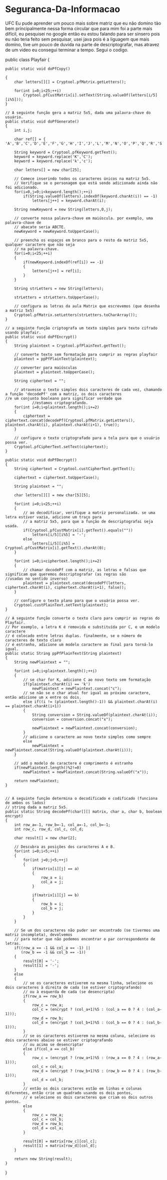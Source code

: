 # Seguranca-Da-Informacao
UFC
Eu pude aprender um pouco mais sobre matriz que eu não domino tão bem principalmente nessa forma circular que para mim foi a parte mais
difícil, eu pesquisei no google então eu estou falando para ser sinsero pois eu não teria feito sem pesquisar, usei java pois é a liguagem
que mais domino, tive um pouco de duvida na parte de descriptografar, mas atravez de um video eu consegui terminar a tempo.
Segui o codigo.

public class Playfair {

	public static void doPfCopy()
	
	{
		char letters[][] = Cryptool.pfMatrix.getLetters();
		
		for(int i=0;i<25;++i)
			Cryptool.pfCustMatrix[i].setText(String.valueOf(letters[i/5][i%5]));
	}
	
	// A seguinte função gera a matriz 5x5, dada uma palavra-chave do usuário.
	public static void doPfGenerate()
	{
		int i,j;
		
		char ref[] = { 'A','B','C','D','E','F','G','H','I','J','L','M','N','O','P','Q','R','S','T','U','V','W','X','Y','Z'};
		
		String keyword = Cryptool.pfKeyword.getText();
		keyword = keyword.replace('K','C');
		keyword = keyword.replace('k','c');
		
		char letters[] = new char[25];
		
		// Comece inserindo todos os caracteres únicos na matriz 5x5.
		// Verifique se o personagem que está sendo adicionado ainda não foi adicionado.
		for(i=0,j=0;i<keyword.length();++i)
			if(String.valueOf(letters).indexOf(keyword.charAt(i)) == -1)
				letters[j++] = keyword.charAt(i);
		
		String newKeyword = new String(letters,0,j);
		
		// converte nossa palavra-chave em maiúscula. por exemplo, uma palavra-chave de
		// abacate seria ABCTE.
		newKeyword = newKeyword.toUpperCase();
		
		// preencha os espaços em branco para o resto da matriz 5x5, qualquer caractere que não seja
		// na palavra-chave.
		for(i=0;i<25;++i)
		{
			if(newKeyword.indexOf(ref[i]) == -1)
			{
				letters[j++] = ref[i];
			}
		}
		
		String strLetters = new String(letters);
		
		strLetters = strLetters.toUpperCase();
		
		// configura as letras da aula Matrix que escrevemos (que desenha a matriz 5x5)
		Cryptool.pfMatrix.setLetters(strLetters.toCharArray());
	}
	
	// a seguinte função criptografa um texto simples para texto cifrado usando playfair.
	public static void doPfEncrypt()
	{
		String plaintext = Cryptool.pfPlainText.getText();
		
		// converte texto sem formatação para cumprir as regras playfair
		plaintext = ppPfPlainText(plaintext);
		
		// converter para maiúsculas
		plaintext = plaintext.toUpperCase();
		
		String ciphertext = "";
		
		// atravesse o texto simples dois caracteres de cada vez, chamando a função 'decodePf' com a matriz, os dois caracteres                 //e um conjunto booleano para significar verdade que 
                //estamos criptografando.
		for(int i=0;i<plaintext.length();i+=2)
		{
			ciphertext = ciphertext.concat(decodePf(Cryptool.pfMatrix.getLetters(), plaintext.charAt(i), plaintext.charAt(i+1), true));
		}
		
		// configure o texto criptografado para a tela para que o usuário possa ver.
		Cryptool.pfCipherText.setText(ciphertext);
	}
	
	public static void doPfDecrypt()
	{
		String ciphertext = Cryptool.custCipherText.getText();
		
		ciphertext = ciphertext.toUpperCase();
		
		String plaintext = "";
		
		char letters[][] = new char[5][5];
		
		for(int i=0;i<25;++i)
		{
			// ao decodificar, verifique a matriz personalizada. se uma letra estiver vazia, adicione um traço para
			// a matriz 5x5, para que a função de descriptografai seja usada.
			if(Cryptool.pfCustMatrix[i].getText().equals(""))
				letters[i/5][i%5] = '-';
			else
				letters[i/5][i%5] = Cryptool.pfCustMatrix[i].getText().charAt(0);
		}		
		
		for(int i=0;i<ciphertext.length();i+=2)
		{
			// chamar decodePf com a matriz, as letras e falsas que significam que queremos descriptografar (as regras são                           //usadas no sentido inverso)
			plaintext = plaintext.concat(decodePf(letters, ciphertext.charAt(i), ciphertext.charAt(i+1), false));
		}
		
		// configure o texto plano para que o usuário possa ver.
		Cryptool.custPlainText.setText(plaintext);		
	}
	
	// A seguinte função converte o texto claro para cumprir as regras do Playfair.
	// Por exemplo, a letra K é removida e substituída por C, e um modelo caractere
	// é colocado entre letras duplas. finalmente, se o número de caracteres de texto claro
	// é estranho, adicione um modelo caractere ao final para torná-lo igual.
	public static String ppPfPlainText(String plaintext)
	{
		String newPlaintext = "";
		
		for(int i=0;i<plaintext.length();++i)
		{
			// se char for K, adicione C ao novo texto sem formatação
			if(plaintext.charAt(i) == 'k')
				newPlaintext = newPlaintext.concat("c");
			// se não se o char atual for igual ao próximo caractere, então adicione um x entre os dois.
			else if((i != (plaintext.length()-1)) && plaintext.charAt(i) == plaintext.charAt(i+1))
			{
				String conversion = String.valueOf(plaintext.charAt(i));
				conversion = conversion.concat("x");
				
				newPlaintext = newPlaintext.concat(conversion);
			}
			// adicione o caractere ao novo texto simples como sempre
			else
				newPlaintext = newPlaintext.concat(String.valueOf(plaintext.charAt(i)));			
		}
		
		// add o modelo de caractere é comprimento é estranho
		if(newPlaintext.length()%2!=0)
			newPlaintext = newPlaintext.concat(String.valueOf("x"));
		
		return newPlaintext;
	}
	
	
	// A seguinte função determina o decodificado e codificado (funciona de ambos os lados)
	// string dada a matriz 5x5.
	public static String decodePf(char[][] matrix, char a, char b, boolean encrypt)
	{
		int row_a=-1, row_b=-1, col_a=-1, col_b=-1;
		int row_c, row_d, col_c, col_d;
		
		char result[] = new char[2];
		
		// Descubra as posições dos caracteres A e B.
		for(int i=0;i<5;++i)
		{
			for(int j=0;j<5;++j)
			{
				if(matrix[i][j] == a)
				{
					row_a = i;
					col_a = j;
				}
				
				if(matrix[i][j] == b)
				{
					row_b = i;
					col_b = j;
				}
			}
		}
		
		// Se um dos caracteres não puder ser encontrado (se tivermos uma matriz incompleta), devolvemos 
		// para notar que não podemos encontrar o par correspondente de letras.
		if((row_a == -1 && col_a == -1) ||
		   (row_b == -1 && col_b == -1))
		{
			result[0] = '-';
			result[1] = '-';
		}
		else
		{
			// se os caracteres estiverem na mesma linha, selecione os dois caracteres à direita de cada (se estiver criptografando)
			// ou à esquerda de cada (se desencripta)
			if(row_a == row_b)
			{
				row_c = row_a;
				col_c = (encrypt ? (col_a+1)%5 : (col_a == 0 ? 4 : (col_a-1)));
				row_d = row_b;
				col_d = (encrypt ? (col_b+1)%5 : (col_b == 0 ? 4 : (col_b-1)));
			}
			// se os caracteres estiverem na mesma coluna, selecione os dois caracteres abaixo se estiver criptografando
			// ou acima se desencriptar
			else if(col_a == col_b)
			{
				row_c = (encrypt ? (row_a+1)%5 : (row_a == 0 ? 4 : (row_a-1)));
				col_c = col_a;
				row_d = (encrypt ? (row_b+1)%5 : (row_b == 0 ? 4 : (row_b-1)));
				col_d = col_b;
			}
			// então os dois caracteres estão em linhas e colunas diferentes, então crie um quadrado usando os dois pontos,
			// e selecione os dois caracteres que criam os dois outros pontos.
			else
			{
				row_c = row_a;
				col_c = col_b;
				row_d = row_b;
				col_d = col_a;
			}
			
			result[0] = matrix[row_c][col_c];
			result[1] = matrix[row_d][col_d];
		}
		
		return new String(result);
	}
}
